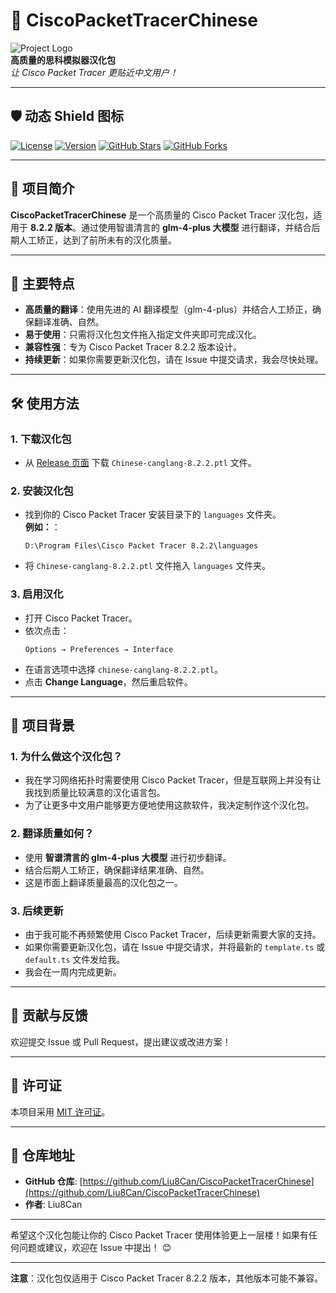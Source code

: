 # 🚀 CiscoPacketTracerChinese

![Project Logo](https://img.icons8.com/color/96/000000/translation.png)  
**高质量的思科模拟器汉化包**  
*让 Cisco Packet Tracer 更贴近中文用户！*

---

## 🛡️ 动态 Shield 图标

[![License](https://img.shields.io/badge/License-MIT-blue.svg)](https://opensource.org/licenses/MIT)
[![Version](https://img.shields.io/badge/Version-8.2.2-brightgreen)](https://github.com/Liu8Can/CiscoPacketTracerChinese)
[![GitHub Stars](https://img.shields.io/github/stars/Liu8Can/CiscoPacketTracerChinese?style=social)](https://github.com/Liu8Can/CiscoPacketTracerChinese/stargazers)
[![GitHub Forks](https://img.shields.io/github/forks/Liu8Can/CiscoPacketTracerChinese?style=social)](https://github.com/Liu8Can/CiscoPacketTracerChinese/network/members)

---

## 📜 项目简介

**CiscoPacketTracerChinese** 是一个高质量的 Cisco Packet Tracer 汉化包，适用于 **8.2.2 版本**。通过使用智谱清言的 **glm-4-plus 大模型** 进行翻译，并结合后期人工矫正，达到了前所未有的汉化质量。

---

## 🌟 主要特点

- **高质量的翻译**：使用先进的 AI 翻译模型（glm-4-plus）并结合人工矫正，确保翻译准确、自然。
- **易于使用**：只需将汉化包文件拖入指定文件夹即可完成汉化。
- **兼容性强**：专为 Cisco Packet Tracer 8.2.2 版本设计。
- **持续更新**：如果你需要更新汉化包，请在 Issue 中提交请求，我会尽快处理。

---

## 🛠️ 使用方法

### 1. **下载汉化包**
   - 从 [Release 页面](https://github.com/Liu8Can/CiscoPacketTracerChinese/releases) 下载 `Chinese-canglang-8.2.2.ptl` 文件。

### 2. **安装汉化包**
   - 找到你的 Cisco Packet Tracer 安装目录下的 `languages` 文件夹。  
     **例如：**：  
     ```
     D:\Program Files\Cisco Packet Tracer 8.2.2\languages
     ```
   - 将 `Chinese-canglang-8.2.2.ptl` 文件拖入 `languages` 文件夹。

### 3. **启用汉化**
   - 打开 Cisco Packet Tracer。
   - 依次点击：  
     ```
     Options → Preferences → Interface
     ```
   - 在语言选项中选择 `chinese-canglang-8.2.2.ptl`。
   - 点击 **Change Language**，然后重启软件。

---

## 🧩 项目背景

### 1. **为什么做这个汉化包？**
   - 我在学习网络拓扑时需要使用 Cisco Packet Tracer，但是互联网上并没有让我找到质量比较满意的汉化语言包。
   - 为了让更多中文用户能够更方便地使用这款软件，我决定制作这个汉化包。

### 2. **翻译质量如何？**
   - 使用 **智谱清言的 glm-4-plus 大模型** 进行初步翻译。
   - 结合后期人工矫正，确保翻译结果准确、自然。
   - 这是市面上翻译质量最高的汉化包之一。

### 3. **后续更新**
   - 由于我可能不再频繁使用 Cisco Packet Tracer，后续更新需要大家的支持。
   - 如果你需要更新汉化包，请在 Issue 中提交请求，并将最新的 `template.ts` 或 `default.ts` 文件发给我。
   - 我会在一周内完成更新。

---

## 🤝 贡献与反馈

欢迎提交 Issue 或 Pull Request，提出建议或改进方案！

---

## 📜 许可证

本项目采用 [MIT 许可证](LICENSE)。

---

## 📂 仓库地址

- **GitHub 仓库**: [https://github.com/Liu8Can/CiscoPacketTracerChinese](https://github.com/Liu8Can/CiscoPacketTracerChinese)
- **作者**: Liu8Can

---

希望这个汉化包能让你的 Cisco Packet Tracer 使用体验更上一层楼！如果有任何问题或建议，欢迎在 Issue 中提出！ 😊

---

**注意**：汉化包仅适用于 Cisco Packet Tracer 8.2.2 版本，其他版本可能不兼容。
